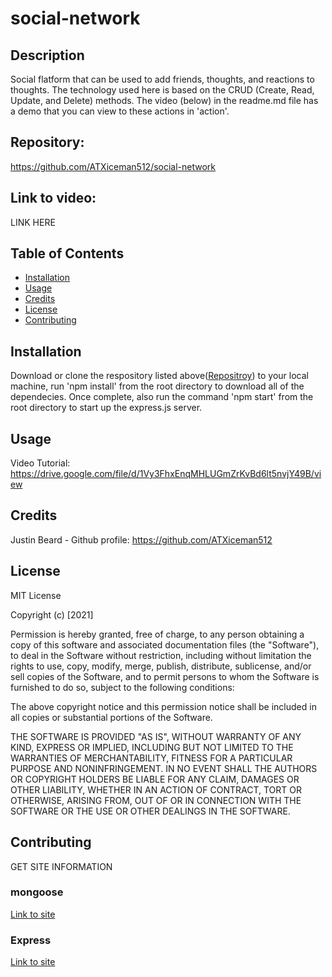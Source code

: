 # social-network

## Description

Social flatform that can be used to add friends, thoughts, and reactions to thoughts. The technology used here is based on the CRUD (Create, Read, Update, and Delete) methods. The video (below) in the readme.md file has a demo that you can view to these actions in 'action'.

## Repository:
https://github.com/ATXiceman512/social-network

## Link to video:
LINK HERE

## Table of Contents

- [Installation](#installation)
- [Usage](#usage)
- [Credits](#credits)
- [License](#license)
- [Contributing](#Contributing)

## Installation

Download or clone the respository listed above([Repositroy](#Repository)) to your local machine, run 'npm install' from the root directory to download all of the dependecies. Once complete,
also run the command 'npm start' from the root directory to start up the express.js server.

## Usage

Video Tutorial: https://drive.google.com/file/d/1Vy3FhxEnqMHLUGmZrKvBd6lt5nvjY49B/view

## Credits
Justin Beard - Github profile: https://github.com/ATXiceman512

## License

MIT License

Copyright (c) [2021]

Permission is hereby granted, free of charge, to any person obtaining a copy
of this software and associated documentation files (the "Software"), to deal
in the Software without restriction, including without limitation the rights
to use, copy, modify, merge, publish, distribute, sublicense, and/or sell
copies of the Software, and to permit persons to whom the Software is
furnished to do so, subject to the following conditions:

The above copyright notice and this permission notice shall be included in all
copies or substantial portions of the Software.

THE SOFTWARE IS PROVIDED "AS IS", WITHOUT WARRANTY OF ANY KIND, EXPRESS OR
IMPLIED, INCLUDING BUT NOT LIMITED TO THE WARRANTIES OF MERCHANTABILITY,
FITNESS FOR A PARTICULAR PURPOSE AND NONINFRINGEMENT. IN NO EVENT SHALL THE
AUTHORS OR COPYRIGHT HOLDERS BE LIABLE FOR ANY CLAIM, DAMAGES OR OTHER
LIABILITY, WHETHER IN AN ACTION OF CONTRACT, TORT OR OTHERWISE, ARISING FROM,
OUT OF OR IN CONNECTION WITH THE SOFTWARE OR THE USE OR OTHER DEALINGS IN THE
SOFTWARE.

## Contributing

GET SITE INFORMATION

### mongoose
[Link to site](https://www.npmjs.com/package/mongoose)

### Express
[Link to site](https://www.npmjs.com/package/express)


